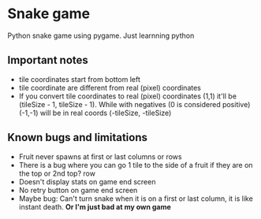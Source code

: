 # Snake game
Python snake game using pygame. Just learnning python

## Important notes
* tile coordinates start from bottom left
* tile coordinate are different from real (pixel) coordinates
* If you convert tile coordinates to real (pixel) coordinates (1,1) it'll be (tileSize - 1, tileSize - 1). While with negatives (0 is considered positive) (-1,-1) will be in real coords (-tileSize, -tileSize)

## Known bugs and limitations
* Fruit never spawns at first or last columns or rows
* There is a bug where you can go 1 tile to the side of a fruit if they are on the top or 2nd top? row 
* Doesn't display stats on game end screen
* No retry button on game end screen
* Maybe bug: Can't turn snake when it is on a first or last column, it is like instant death. **Or I'm just bad at my own game**
